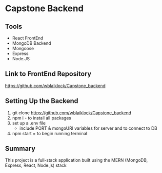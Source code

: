 # Capstone Backend

## Tools
- React FrontEnd
- MongoDB Backend
- Mongoose
- Express
- Node.JS

## Link to FrontEnd Repository
https://github.com/wblaiklock/Capstone_backend

## Setting Up the Backend
1. git clone https://github.com/wblaiklock/Capstone_backend
2. npm i - to install all packages
3. set up a .env file
    - include PORT & mongoURI variables for server and to connect to DB
4. npm start = to begin running terminal

## Summary
This project is a full-stack application built using the MERN (MongoDB, Express, React, Node.js) stack
